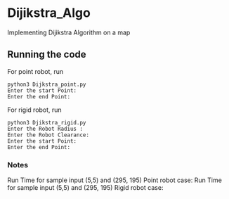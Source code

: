 # Dijikstra_Algo
Implementing Dijikstra Algorithm on a map

## Running the code

For point robot, run  
```
python3 Dijkstra_point.py
Enter the start Point:
Enter the end Point: 
```
For rigid robot, run 
```
python3 Djikstra_rigid.py
Enter the Robot Radius : 
Enter the Robot Clearance: 
Enter the start Point: 
Enter the end Point: 
```

### Notes
Run Time for sample input (5,5) and (295, 195) Point robot case:
Run Time for sample input (5,5) and (295, 195) Rigid robot case:
